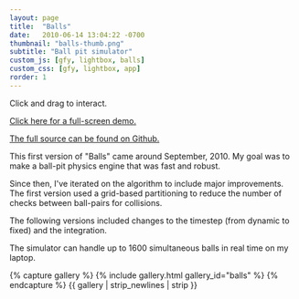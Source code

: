 ```yaml
---
layout: page
title:  "Balls"
date:   2010-06-14 13:04:22 -0700
thumbnail: "balls-thumb.png"
subtitle: "Ball pit simulator"
custom_js: [gfy, lightbox, balls]
custom_css: [gfy, lightbox, app]
rorder: 1
---
```

<div id="app"></div>

Click and drag to interact.

[Click here for a full-screen demo.](demo.html)

[The full source can be found on Github.](https://github.com/JaredCounts/BallPit)


This first version of "Balls" came around September, 2010. My goal was to make a ball-pit physics engine that was fast and robust.

Since then, I've iterated on the algorithm to include major improvements. The first version used a grid-based partitioning to reduce the number of checks between ball-pairs for collisions.

The following versions included changes to the timestep (from dynamic to fixed) and the integration.

The simulator can handle up to 1600 simultaneous balls in real time on my laptop.

{% capture gallery %}
    {% include gallery.html gallery_id="balls" %}
{% endcapture %}
{{ gallery | strip_newlines | strip }}